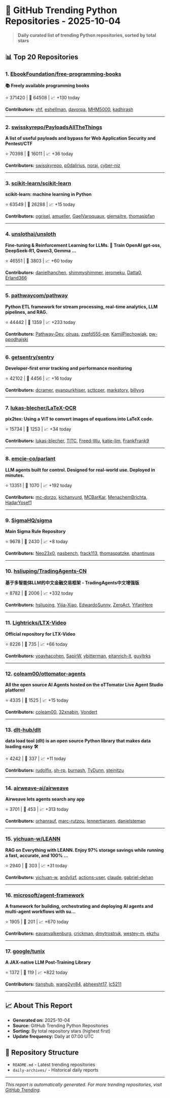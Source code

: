 # 🐍 GitHub Trending Python Repositories - 2025-10-04

> **Daily curated list of trending Python repositories, sorted by total stars**

## 📊 Top 20 Repositories

### 1. [EbookFoundation/free-programming-books](https://github.com/EbookFoundation/free-programming-books)

**📚 Freely available programming books**

⭐ 371420 | 🍴 64508 | 📈 +130 today

**Contributors:** [vhf](https://github.com/vhf), [eshellman](https://github.com/eshellman), [davorpa](https://github.com/davorpa), [MHM5000](https://github.com/MHM5000), [kadhirash](https://github.com/kadhirash)

---

### 2. [swisskyrepo/PayloadsAllTheThings](https://github.com/swisskyrepo/PayloadsAllTheThings)

**A list of useful payloads and bypass for Web Application Security and Pentest/CTF**

⭐ 70398 | 🍴 16011 | 📈 +36 today

**Contributors:** [swisskyrepo](https://github.com/swisskyrepo), [p0dalirius](https://github.com/p0dalirius), [noraj](https://github.com/noraj), [cyber-niz](https://github.com/cyber-niz)

---

### 3. [scikit-learn/scikit-learn](https://github.com/scikit-learn/scikit-learn)

**scikit-learn: machine learning in Python**

⭐ 63549 | 🍴 26288 | 📈 +15 today

**Contributors:** [ogrisel](https://github.com/ogrisel), [amueller](https://github.com/amueller), [GaelVaroquaux](https://github.com/GaelVaroquaux), [glemaitre](https://github.com/glemaitre), [thomasjpfan](https://github.com/thomasjpfan)

---

### 4. [unslothai/unsloth](https://github.com/unslothai/unsloth)

**Fine-tuning & Reinforcement Learning for LLMs. 🦥 Train OpenAI gpt-oss, DeepSeek-R1, Qwen3, Gemma ...**

⭐ 46551 | 🍴 3803 | 📈 +60 today

**Contributors:** [danielhanchen](https://github.com/danielhanchen), [shimmyshimmer](https://github.com/shimmyshimmer), [jeromeku](https://github.com/jeromeku), [Datta0](https://github.com/Datta0), [Erland366](https://github.com/Erland366)

---

### 5. [pathwaycom/pathway](https://github.com/pathwaycom/pathway)

**Python ETL framework for stream processing, real-time analytics, LLM pipelines, and RAG.**

⭐ 44442 | 🍴 1359 | 📈 +233 today

**Contributors:** [Pathway-Dev](https://github.com/Pathway-Dev), [olruas](https://github.com/olruas), [zxqfd555-pw](https://github.com/zxqfd555-pw), [KamilPiechowiak](https://github.com/KamilPiechowiak), [pw-ppodhajski](https://github.com/pw-ppodhajski)

---

### 6. [getsentry/sentry](https://github.com/getsentry/sentry)

**Developer-first error tracking and performance monitoring**

⭐ 42102 | 🍴 4456 | 📈 +16 today

**Contributors:** [dcramer](https://github.com/dcramer), [evanpurkhiser](https://github.com/evanpurkhiser), [scttcper](https://github.com/scttcper), [markstory](https://github.com/markstory), [billyvg](https://github.com/billyvg)

---

### 7. [lukas-blecher/LaTeX-OCR](https://github.com/lukas-blecher/LaTeX-OCR)

**pix2tex: Using a ViT to convert images of equations into LaTeX code.**

⭐ 15734 | 🍴 1253 | 📈 +34 today

**Contributors:** [lukas-blecher](https://github.com/lukas-blecher), [TITC](https://github.com/TITC), [Freed-Wu](https://github.com/Freed-Wu), [katie-lim](https://github.com/katie-lim), [FrankFrank9](https://github.com/FrankFrank9)

---

### 8. [emcie-co/parlant](https://github.com/emcie-co/parlant)

**LLM agents built for control. Designed for real-world use. Deployed in minutes.**

⭐ 13351 | 🍴 1070 | 📈 +192 today

**Contributors:** [mc-dorzo](https://github.com/mc-dorzo), [kichanyurd](https://github.com/kichanyurd), [MCBarKar](https://github.com/MCBarKar), [MenachemBrichta](https://github.com/MenachemBrichta), [HadarYosef1](https://github.com/HadarYosef1)

---

### 9. [SigmaHQ/sigma](https://github.com/SigmaHQ/sigma)

**Main Sigma Rule Repository**

⭐ 9678 | 🍴 2430 | 📈 +8 today

**Contributors:** [Neo23x0](https://github.com/Neo23x0), [nasbench](https://github.com/nasbench), [frack113](https://github.com/frack113), [thomaspatzke](https://github.com/thomaspatzke), [phantinuss](https://github.com/phantinuss)

---

### 10. [hsliuping/TradingAgents-CN](https://github.com/hsliuping/TradingAgents-CN)

**基于多智能体LLM的中文金融交易框架 - TradingAgents中文增强版**

⭐ 8782 | 🍴 2006 | 📈 +332 today

**Contributors:** [hsliuping](https://github.com/hsliuping), [Yijia-Xiao](https://github.com/Yijia-Xiao), [EdwardoSunny](https://github.com/EdwardoSunny), [ZeroAct](https://github.com/ZeroAct), [YifanHere](https://github.com/YifanHere)

---

### 11. [Lightricks/LTX-Video](https://github.com/Lightricks/LTX-Video)

**Official repository for LTX-Video**

⭐ 8226 | 🍴 735 | 📈 +66 today

**Contributors:** [yoavhacohen](https://github.com/yoavhacohen), [SapirW](https://github.com/SapirW), [ybitterman](https://github.com/ybitterman), [eitanrich-lt](https://github.com/eitanrich-lt), [guyltrks](https://github.com/guyltrks)

---

### 12. [coleam00/ottomator-agents](https://github.com/coleam00/ottomator-agents)

**All the open source AI Agents hosted on the oTTomator Live Agent Studio platform!**

⭐ 4335 | 🍴 1525 | 📈 +15 today

**Contributors:** [coleam00](https://github.com/coleam00), [32xnabin](https://github.com/32xnabin), [Vondert](https://github.com/Vondert)

---

### 13. [dlt-hub/dlt](https://github.com/dlt-hub/dlt)

**data load tool (dlt) is an open source Python library that makes data loading easy 🛠️**

⭐ 4242 | 🍴 337 | 📈 +11 today

**Contributors:** [rudolfix](https://github.com/rudolfix), [sh-rp](https://github.com/sh-rp), [burnash](https://github.com/burnash), [TyDunn](https://github.com/TyDunn), [steinitzu](https://github.com/steinitzu)

---

### 14. [airweave-ai/airweave](https://github.com/airweave-ai/airweave)

**Airweave lets agents search any app**

⭐ 3701 | 🍴 453 | 📈 +313 today

**Contributors:** [orhanrauf](https://github.com/orhanrauf), [marc-rutzou](https://github.com/marc-rutzou), [lennertjansen](https://github.com/lennertjansen), [danielsteman](https://github.com/danielsteman)

---

### 15. [yichuan-w/LEANN](https://github.com/yichuan-w/LEANN)

**RAG on Everything with LEANN. Enjoy 97% storage savings while running a fast, accurate, and 100% ...**

⭐ 2940 | 🍴 303 | 📈 +31 today

**Contributors:** [yichuan-w](https://github.com/yichuan-w), [andylizf](https://github.com/andylizf), [actions-user](https://github.com/actions-user), [claude](https://github.com/claude), [gabriel-dehan](https://github.com/gabriel-dehan)

---

### 16. [microsoft/agent-framework](https://github.com/microsoft/agent-framework)

**A framework for building, orchestrating and deploying AI agents and multi-agent workflows with su...**

⭐ 1905 | 🍴 201 | 📈 +670 today

**Contributors:** [eavanvalkenburg](https://github.com/eavanvalkenburg), [crickman](https://github.com/crickman), [dmytrostruk](https://github.com/dmytrostruk), [westey-m](https://github.com/westey-m), [ekzhu](https://github.com/ekzhu)

---

### 17. [google/tunix](https://github.com/google/tunix)

**A JAX-native LLM Post-Training Library**

⭐ 1372 | 🍴 119 | 📈 +822 today

**Contributors:** [tianshub](https://github.com/tianshub), [wang2yn84](https://github.com/wang2yn84), [abheesht17](https://github.com/abheesht17), [lc5211](https://github.com/lc5211)

---


## 📈 About This Report

- **Generated on:** 2025-10-04
- **Source:** GitHub Trending Python Repositories
- **Sorting:** By total repository stars (highest first)
- **Update frequency:** Daily at 07:00 UTC

## 🔗 Repository Structure

- `README.md` - Latest trending repositories
- `daily-archives/` - Historical daily reports

---

*This report is automatically generated. For more trending repositories, visit [GitHub Trending](https://github.com/trending/python).*
